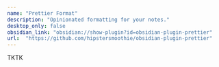 ```yaml
---
name: "Prettier Format"
description: "Opinionated formatting for your notes."
desktop_only: false
obsidian_link: "obsidian://show-plugin?id=obsidian-plugin-prettier"
url:  "https://github.com/hipstersmoothie/obsidian-plugin-prettier"
---
```

TKTK